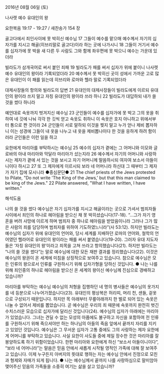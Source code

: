 2016년 08월 06일 (토)

나사렛 예수 유대인의 왕



요한복음 19:17 - 19:27 / 새찬송가 154 장


골고다에서 죄인사이에 못 박히신 예수님
17 그들이 예수를 맡으매 예수께서 자기의 십자가를 지시고 해골(히브리말로 골고다)이라 하는 곳에 나가시니 18 그들이 거기서 예수를 십자가에 못 박을 새 다른 두 사람도 그와 함께 좌우편에 못 박으니 예수는 가운데 있더라

빌라도가 삼개국어로 써서 붙인 죄패
19 빌라도가 패를 써서 십자가 위에 붙이니 나사렛 예수 유대인의 왕이라 기록되었더라 20 예수께서 못 박히신 곳이 성에서 가까운 고로 많은 유대인이 이 패를 읽는데 히브리와 로마와 헬라 말로 기록되었더라 

대제사장들의 항의와 빌라도의 답변 
21 유대인의 대제사장들이 빌라도에게 이르되 유대인의 왕이라 쓰지 말고 자칭 유대인의 왕이라 쓰라 하니 22 빌라도가 대답하되 내가 쓸 것을 썼다 하니라

예언대로 속옷까지 벗겨지신 예수님
23 군인들이 예수를 십자가에 못 박고 그의 옷을 취하여 네 깃에 나눠 각각 한 깃씩 얻고 속옷도 취하니 이 속옷은 호지 아니하고 위에서부터 통으로 짠 것이라 24 군인들이 서로 말하되 이것을 찢지 말고 누가 얻나 제비 뽑자하니 이는 성경에 그들이 내 옷을 나누고 내 옷을 제비뽑나이다 한 것을 응하게 하려 함이러라 군인들은 이런 일을 하고

요한에게 마리아를 부탁하시는 예수님
25 예수의 십자가 곁에는 그 어머니와 이모와 글로바의 아내 마리아와 막달라 마리아가 섰는지라 26 예수께서 자기의 어머니와 사랑하시는 제자가 곁에 서 있는 것을 보시고 자기 어머니께 말씀하시되 여자여 보소서 아들이니이다 하시고 27 또 그 제자에게 이르시되 보라 네 어머니라 하신대 그 때부터 그 제자가 자기 집에 모시니라
●중심문단● 21 The chief priests of the Jews protested to Pilate, "Do not write 'The King of the Jews,' but that this man claimed to be king of the Jews." 22 Pilate answered, "What I have written, I have written."

해석도움





나의 쓸 것을 썼다 
예수님은 자기 십자가를 지시고 해골이라는 곳으로 가셔서 범죄자들 사이에서 죄인의 하나로 헤아림을 받으신 채 못 박히셨습니다(17-18). “...그가 자기 영혼을 버려 사망에 이르게 하며 범죄자 중 하나로 헤아림을 받았음이니라 그러나 그가 많은 사람의 죄를 담당하며 범죄자를 위하여 기도하였느니라”(사 53:12).  하지만 빌라도는 예수님의 십자가 위에 유대인의 언어와, 당시 세계를 지배하던 로마의 언어와, 철학의 언어였던 헬라어로 유대인의 왕이라는 패를 써서 붙였습니다(19-20). 그러자 유대 지도자들은 ‘자칭 유대인의 왕’이라고 죄목을 고쳐 쓰라고 항의했습니다(21). 하지만 빌라도는 “나의 쓸 것을 썼다”는 말로 예수님에 대한 모든 재판 결과를 정리했습니다(22). 이것은 예수님의 왕권이 온 세계에 미침을 상징적으로 보여주고 있습니다. 참으로 예수님은 모든 인류의 왕으로서 인류를 구원하시기 위해 십자가형을 당하신 것입니다.
● 나는 나를 위해 죄인중의 하나로 헤아림을 받으신 온 세계의 왕이신 예수님께 진심으로 경배하고 있습니까? 

마리아를 부탁하는 예수님
예수님의 처형을 집행하던 네 명의 병사들은 예수님의 옷가지를 네 등분으로 나누어가졌습니다(23). 유대인의 평상복은 허리띠, 머리 천, 샌들, 겉옷으로 구성되기 때문입니다. 하지만 목 아래부터 무릎아래까지 한 벌로 되어 있는 속옷은 나눌 수 없어서 제비를 뽑았습니다. 곧 예수님은 우리의 죄 때문에 속옷까지 완전히 벗긴 수치스러운 모습으로 십자가에 달리신 것입니다(24). 예수님의 십자가 아래에는 마리아가 있었습니다. 그녀는 견딜 수 없는 모성의 아픔에도 불구하고 자신을 포함하여 전 인류를 구원하시기 위해 죽으셔야만 하는 하나님의 아들의 죽음 앞에서 끝까지 자리를 지키고 있었던 것입니다. 예수님은 그 무서운 십자가 고통 중에도 그의 사랑하는 제자 요한에게 어머니를 부탁하고 있습니다. 사실 요한이 사도들 중에 제일 장수한 것은 마리아를 잘 봉양하도록 하기 위함이었습니다. 한편 마리아와 요한에게 하신 “보소서 아들이니이다”, “보라 네 어머니라”는 말씀은 믿음 안에서 새롭게 시작될 영적인 가족에 대해 잘 보여주고 있습니다. 이제 누구든지 아버지의 뜻대로 행하는 자는 예수님 안에서 진정으로 모친과 형제와 자매가 되게 됩니다.
● 나는 예수님께서 끝까지 나를 사랑하심으로 말미암아 맺어주신 믿음의 가족들을 소중히 여기는 삶을 살고 있습니까?